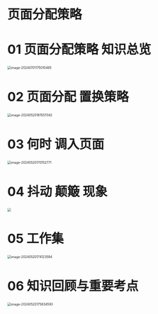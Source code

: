 # 页面分配策略





# 01 页面分配策略 知识总览

<img src="https://cvp.oss-cn-shanghai.aliyuncs.com/picgo/202407011750598.png" alt="image-20240701175010465" style="zoom:50%;" />



# 02 页面分配 置换策略

<img src="https://cvp.oss-cn-shanghai.aliyuncs.com/picgo/202405201615533.png" alt="image-20240520161557042" style="zoom:50%;" />



# 03 何时 调入页面

<img src="https://cvp.oss-cn-shanghai.aliyuncs.com/picgo/202405201701219.png" alt="image-20240520170152771" style="zoom:50%;" />



# 04 抖动 颠簸 现象

<img src="https://cvp.oss-cn-shanghai.aliyuncs.com/picgo/202405201714054.png" style="zoom:50%;" />



# 05 工作集

<img src="https://cvp.oss-cn-shanghai.aliyuncs.com/picgo/202405201741753.png" alt="image-20240520174123594" style="zoom:50%;" />



# 06 知识回顾与重要考点

<img src="https://cvp.oss-cn-shanghai.aliyuncs.com/picgo/202405201758839.png" alt="image-20240520175834593" style="zoom:50%;" />